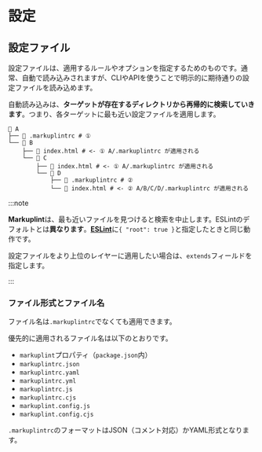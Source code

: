 # 設定

## 設定ファイル

設定ファイルは、適用するルールやオプションを指定するためのものです。通常、自動で読み込みされますが、CLIやAPIを使うことで明示的に期待通りの設定ファイルを読み込めます。

自動読み込みは、**ターゲットが存在するディレクトリから再帰的に検索していきます**。つまり、各ターゲットに最も近い設定ファイルを適用します。

```
📂 A
├── 📄 .markuplintrc # ①
└── 📂 B
    ├── 📄 index.html # <- ① A/.markuplintrc が適用される
    └── 📂 C
        ├── 📄 index.html # <- ① A/.markuplintrc が適用される
        └── 📂 D
            ├── 📄 .markuplintrc # ②
            └── 📄 index.html # <- ② A/B/C/D/.markuplintrc が適用される
```

:::note

**Markuplint**は、最も近いファイルを見つけると検索を中止します。ESLintのデフォルトとは**異なります**。[**ESLint**](https://eslint.org/docs/latest/user-guide/configuring/configuration-files#cascading-and-hierarchy)に`{ "root": true }`と指定したときと同じ動作です。

設定ファイルをより上位のレイヤーに適用したい場合は、`extends`フィールドを指定します。

:::

### ファイル形式とファイル名

ファイル名は`.markuplintrc`でなくても適用できます。

優先的に適用されるファイル名は以下のとおりです。

- `markuplint`プロパティ（`package.json`内）
- `markuplintrc.json`
- `markuplintrc.yaml`
- `markuplintrc.yml`
- `markuplintrc.js`
- `markuplintrc.cjs`
- `markuplint.config.js`
- `markuplint.config.cjs`

`.markuplintrc`のフォーマットはJSON（コメント対応）かYAML形式となります。
